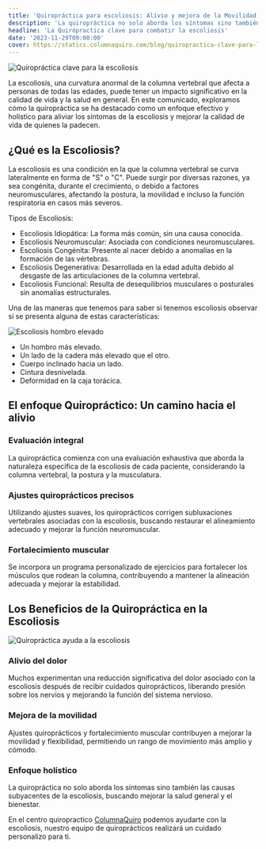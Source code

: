 ```yaml
---
title: 'Quiropráctica para escoliosis: Alivio y mejora de la Movilidad'
description: 'La quiropráctica no solo aborda los síntomas sino también las causas subyacentes de la escoliosis, buscando mejorar la salud general.'
headline: 'La Quirópractica clave para combatir la escoliosis'
date: '2023-11-29T09:00:00'
cover: https://statics.columnaquiro.com/blog/quiropractica-clave-para-la-escoliosis.webp
---
```


![Quiropráctica clave para la escoliosis](https://statics.columnaquiro.com/blog/quiropractica-clave-para-la-escoliosis.webp)

La escoliosis, una curvatura anormal de la columna vertebral que afecta a personas de todas las edades, puede tener un impacto significativo en la calidad de vida y la salud en general. En este comunicado, exploramos cómo la quiropráctica se ha destacado como un enfoque efectivo y holístico para aliviar los síntomas de la escoliosis y mejorar la calidad de vida de quienes la padecen.
## ¿Qué es la Escoliosis?
La escoliosis es una condición en la que la columna vertebral se curva lateralmente en forma de "S" o "C". Puede surgir por diversas razones, ya sea congénita, durante el crecimiento, o debido a factores neuromusculares, afectando la postura, la movilidad e incluso la función respiratoria en casos más severos.

Tipos de Escoliosis:
* Escoliosis Idiopática: La forma más común, sin una causa conocida.
* Escoliosis Neuromuscular: Asociada con condiciones neuromusculares.
* Escoliosis Congénita: Presente al nacer debido a anomalías en la formación de las
vértebras.
* Escoliosis Degenerativa: Desarrollada en la edad adulta debido al desgaste de las
articulaciones de la columna vertebral.
* Escoliosis Funcional: Resulta de desequilibrios musculares o posturales sin
anomalías estructurales.

Una de las maneras que tenemos para saber si tenemos escoliosis observar si se presenta alguna de estas características:

![Escoliosis hombro elevado](https://statics.columnaquiro.com/blog/escoliosis-quiropractico-valencia.webp)

* Un hombro más elevado.
* Un lado de la cadera más elevado que el otro.
* Cuerpo inclinado hacia un lado.
* Cintura desnivelada.
* Deformidad en la caja torácica.

## El enfoque Quiropráctico: Un camino hacia el alivio

### Evaluación integral
La quiropráctica comienza con una evaluación exhaustiva que aborda la naturaleza específica de la escoliosis de cada paciente, considerando la columna vertebral, la postura y la musculatura.
### Ajustes quiroprácticos precisos
Utilizando ajustes suaves, los quiroprácticos corrigen subluxaciones vertebrales asociadas con la escoliosis, buscando restaurar el alineamiento adecuado y mejorar la función neuromuscular.
### Fortalecimiento muscular
Se incorpora un programa personalizado de ejercicios para fortalecer los músculos que rodean la columna, contribuyendo a mantener la alineación adecuada y mejorar la estabilidad.

## Los Beneficios de la Quiropráctica en la Escoliosis
![Quiropráctica ayuda a la escoliosis](https://statics.columnaquiro.com/blog/quiropractica-ayuda-escoliosis.webp)
### Alivio del dolor
Muchos experimentan una reducción significativa del dolor asociado con la escoliosis después de recibir cuidados quiroprácticos, liberando presión sobre los nervios y mejorando la función del sistema nervioso.
### Mejora de la movilidad
Ajustes quiroprácticos y fortalecimiento muscular contribuyen a mejorar la movilidad y flexibilidad, permitiendo un rango de movimiento más amplio y cómodo.
### Enfoque holístico
La quiropráctica no solo aborda los síntomas sino también las causas subyacentes de la escoliosis, buscando mejorar la salud general y el bienestar.

En el centro quiropractico [ColumnaQuiro](https://columnaquiro.com) podemos ayudarte con la escoliosis, nuestro equipo de quiroprácticos realizará un cuidado personalizo para ti.
